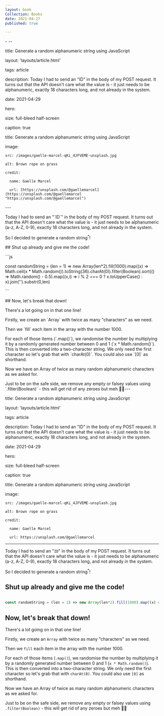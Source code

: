 ```yaml
---
layout: book
Collection: Books
date: 2021-04-27
published: true

---
```

\- --

title: Generate a random alphanumeric string using JavaScript

layout: 'layouts/article.html'

tags: article

description: Today I had to send an "ID" in the body of my POST request. It turns out that the API doesn't care what the value is - it just needs to be alphanumeric, exactly 18 characters long, and not already in the system.

date: 2021-04-29

hero:

  size: full-bleed half-screen

  caption: true

  title: Generate a random alphanumeric string using JavaScript

  image:

    src: /images/gaelle-marcel-qKi_4JFVEME-unsplash.jpg 

    alt: Brown rope on grass

    credit:

      name: Gaelle Marcel

      url: [https://unsplash.com/@gaellemarcel](https://unsplash.com/@gaellemarcel "https://unsplash.com/@gaellemarcel")

\---

Today I had to send an "\`ID\`" in the body of my POST request. It turns out that the API doesn't care what the value is - it just needs to be alphanumeric (a-z, A-Z, 0-9), exactly 18 characters long, and not already in the system.

So I decided to generate a random string<sup>*</sup>!

\## Shut up already and give me the code!

\`\`\`js

const randomString = (len = 1) => new Array(len*2).fill(1000).map((x) => Math.ceil(x * Math.random()).toString(36).charAt(0)).filter(Boolean).sort(() => Math.random() - 0.5).map((x,i) => i % 2 === 0 ? x.toUpperCase() : x).join('').substr(0,len)

\`\`\`

\## Now, let's break that down!

There's a lot going on in that one line!

Firstly, we create an \`Array\` with twice as many "characters" as we need.

Then we \`fill\` each item in the array with the number 1000.

For each of those items (\`.map()\`), we randomise the number by multiplying it by a randomly generated number between 0 and 1 (\`x * Math.random()\`). This is then converted into a two-character string. We only need the first character so let's grab that with \`charAt(0)\`. You could also use \`\[0\]\` as shorthand.

Now we have an Array of twice as many random alphanumeric characters as we asked for.

Just to be on the safe side, we remove any empty or falsey values using \`.filter(Boolean)\` - this will get rid of any zeroes but meh 🤷‍♀️---

title: Generate a random alphanumeric string using JavaScript

layout: 'layouts/article.html'

tags: article

description: Today I had to send an "ID" in the body of my POST request. It turns out that the API doesn't care what the value is - it just needs to be alphanumeric, exactly 18 characters long, and not already in the system.

date: 2021-04-29

hero:

  size: full-bleed half-screen

  caption: true

  title: Generate a random alphanumeric string using JavaScript

  image:

    src: /images/gaelle-marcel-qKi_4JFVEME-unsplash.jpg 

    alt: Brown rope on grass

    credit:

      name: Gaelle Marcel

      url: https://unsplash.com/@gaellemarcel

---

Today I had to send an "`ID`" in the body of my POST request. It turns out that the API doesn't care what the value is - it just needs to be alphanumeric (a-z, A-Z, 0-9), exactly 18 characters long, and not already in the system.

So I decided to generate a random string<sup>*</sup>!

## Shut up already and give me the code!

```js

const randomString = (len = 1) => new Array(len*2).fill(1000).map((x) => Math.ceil(x * Math.random()).toString(36).charAt(0)).filter(Boolean).sort(() => Math.random() - 0.5).map((x,i) => i % 2 === 0 ? x.toUpperCase() : x).join('').substr(0,len)

```

## Now, let's break that down!

There's a lot going on in that one line!

Firstly, we create an `Array` with twice as many "characters" as we need.

Then we `fill` each item in the array with the number 1000.

For each of those items (`.map()`), we randomise the number by multiplying it by a randomly generated number between 0 and 1 (`x * Math.random()`). This is then converted into a two-character string. We only need the first character so let's grab that with `charAt(0)`. You could also use `[0]` as shorthand.

Now we have an Array of twice as many random alphanumeric characters as we asked for.

Just to be on the safe side, we remove any empty or falsey values using `.filter(Boolean)` - this will get rid of any zeroes but meh 🤷‍♀️